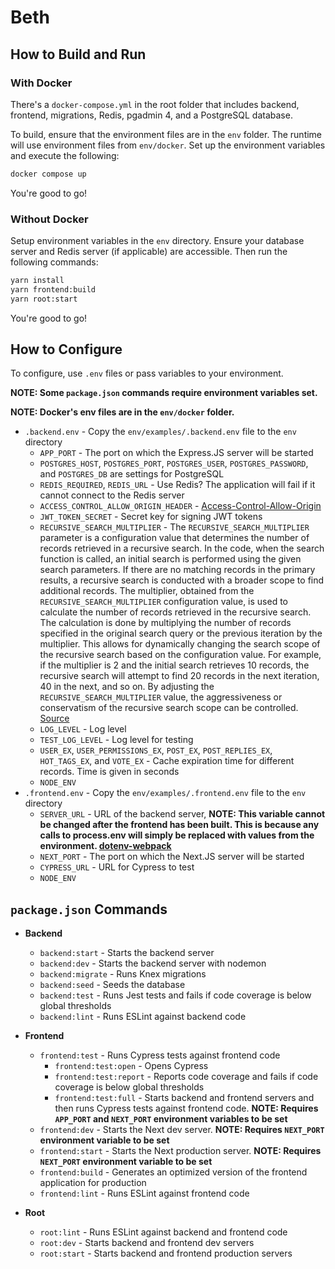 # Beth

## How to Build and Run

### With Docker

There's a `docker-compose.yml` in the root folder that includes backend, frontend, migrations, Redis, pgadmin 4, and a PostgreSQL database.

To build, ensure that the environment files are in the `env` folder. The runtime will use environment files from `env/docker`. Set up the environment variables and execute the following:

```bash
docker compose up
```

You're good to go!

### Without Docker

Setup environment variables in the `env` directory. Ensure your database server and Redis server (if applicable) are accessible. Then run the following commands:

```bash
yarn install
yarn frontend:build
yarn root:start
```

You're good to go!

## How to Configure

To configure, use `.env` files or pass variables to your environment.

**NOTE: Some `package.json` commands require environment variables set.**

**NOTE: Docker's env files are in the `env/docker` folder.**

- `.backend.env` - Copy the `env/examples/.backend.env` file to the `env` directory
  - `APP_PORT` - The port on which the Express.JS server will be started
  - `POSTGRES_HOST`, `POSTGRES_PORT`, `POSTGRES_USER`, `POSTGRES_PASSWORD`, and `POSTGRES_DB` are settings for PostgreSQL
  - `REDIS_REQUIRED`, `REDIS_URL` - Use Redis? The application will fail if it cannot connect to the Redis server
  - `ACCESS_CONTROL_ALLOW_ORIGIN_HEADER` - [Access-Control-Allow-Origin](https://developer.mozilla.org/en-US/docs/Web/HTTP/Headers/Access-Control-Allow-Origin)
  - `JWT_TOKEN_SECRET` - Secret key for signing JWT tokens
  - `RECURSIVE_SEARCH_MULTIPLIER` - The `RECURSIVE_SEARCH_MULTIPLIER` parameter is a configuration value that determines the number of records retrieved in a recursive search. In the code, when the search function is called, an initial search is performed using the given search parameters. If there are no matching records in the primary results, a recursive search is conducted with a broader scope to find additional records. The multiplier, obtained from the `RECURSIVE_SEARCH_MULTIPLIER` configuration value, is used to calculate the number of records retrieved in the recursive search. The calculation is done by multiplying the number of records specified in the original search query or the previous iteration by the multiplier. This allows for dynamically changing the search scope of the recursive search based on the configuration value. For example, if the multiplier is 2 and the initial search retrieves 10 records, the recursive search will attempt to find 20 records in the next iteration, 40 in the next, and so on. By adjusting the `RECURSIVE_SEARCH_MULTIPLIER` value, the aggressiveness or conservatism of the recursive search scope can be controlled. [Source](https://github.com/TheTS-labs/Beth/blob/Tests/backend/endpoints/post/post_endpoint.ts#L166)
  - `LOG_LEVEL` - Log level
  - `TEST_LOG_LEVEL` - Log level for testing
  - `USER_EX`, `USER_PERMISSIONS_EX`, `POST_EX`, `POST_REPLIES_EX`, `HOT_TAGS_EX`, and `VOTE_EX` - Cache expiration time for different records. Time is given in seconds
  - `NODE_ENV`
- `.frontend.env` - Copy the `env/examples/.frontend.env` file to the `env` directory
  - `SERVER_URL` - URL of the backend server, **NOTE: This variable cannot be changed after the frontend has been built. This is because any calls to process.env will simply be replaced with values from the environment. [dotenv-webpack](https://www.npmjs.com/package/dotenv-webpack#:~:text=As%20such%2C%20it%20does%20a%20text%20replace%20in%20the%20resulting%20bundle%20for%20any%20instances%20of%20process.env.)**
  - `NEXT_PORT` - The port on which the Next.JS server will be started
  - `CYPRESS_URL` - URL for Cypress to test
  - `NODE_ENV`

## `package.json` Commands

- **Backend**
  - `backend:start` - Starts the backend server
  - `backend:dev` - Starts the backend server with nodemon
  - `backend:migrate` - Runs Knex migrations
  - `backend:seed` - Seeds the database
  - `backend:test` - Runs Jest tests and fails if code coverage is below global thresholds
  - `backend:lint` - Runs ESLint against backend code

- **Frontend**
  - `frontend:test` - Runs Cypress tests against frontend code
    - `frontend:test:open` - Opens Cypress
    - `frontend:test:report` - Reports code coverage and fails if code coverage is below global thresholds
    - `frontend:test:full` - Starts backend and frontend servers and then runs Cypress tests against frontend code. **NOTE: Requires `APP_PORT` and `NEXT_PORT` environment variables to be set**
  - `frontend:dev` - Starts the Next dev server. **NOTE: Requires `NEXT_PORT` environment variable to be set**
  - `frontend:start` - Starts the Next production server. **NOTE: Requires `NEXT_PORT` environment variable to be set**
  - `frontend:build` - Generates an optimized version of the frontend application for production
  - `frontend:lint` - Runs ESLint against frontend code

- **Root**
  - `root:lint` - Runs ESLint against backend and frontend code
  - `root:dev` - Starts backend and frontend dev servers
  - `root:start` - Starts backend and frontend production servers
